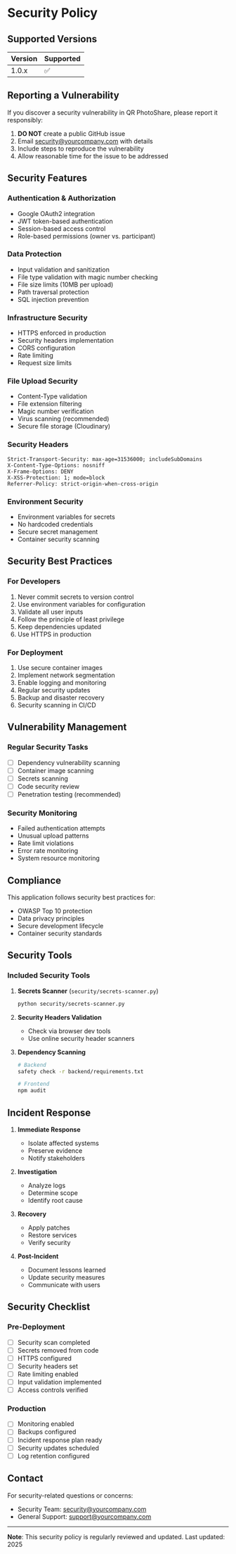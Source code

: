 # Security Policy

## Supported Versions

| Version | Supported          |
| ------- | ------------------ |
| 1.0.x   | :white_check_mark: |

## Reporting a Vulnerability

If you discover a security vulnerability in QR PhotoShare, please report it responsibly:

1. **DO NOT** create a public GitHub issue
2. Email security@yourcompany.com with details
3. Include steps to reproduce the vulnerability
4. Allow reasonable time for the issue to be addressed

## Security Features

### Authentication & Authorization
- Google OAuth2 integration
- JWT token-based authentication
- Session-based access control
- Role-based permissions (owner vs. participant)

### Data Protection
- Input validation and sanitization
- File type validation with magic number checking
- File size limits (10MB per upload)
- Path traversal protection
- SQL injection prevention

### Infrastructure Security
- HTTPS enforced in production
- Security headers implementation
- CORS configuration
- Rate limiting
- Request size limits

### File Upload Security
- Content-Type validation
- File extension filtering
- Magic number verification
- Virus scanning (recommended)
- Secure file storage (Cloudinary)

### Security Headers
```
Strict-Transport-Security: max-age=31536000; includeSubDomains
X-Content-Type-Options: nosniff
X-Frame-Options: DENY
X-XSS-Protection: 1; mode=block
Referrer-Policy: strict-origin-when-cross-origin
```

### Environment Security
- Environment variables for secrets
- No hardcoded credentials
- Secure secret management
- Container security scanning

## Security Best Practices

### For Developers
1. Never commit secrets to version control
2. Use environment variables for configuration
3. Validate all user inputs
4. Follow the principle of least privilege
5. Keep dependencies updated
6. Use HTTPS in production

### For Deployment
1. Use secure container images
2. Implement network segmentation
3. Enable logging and monitoring
4. Regular security updates
5. Backup and disaster recovery
6. Security scanning in CI/CD

## Vulnerability Management

### Regular Security Tasks
- [ ] Dependency vulnerability scanning
- [ ] Container image scanning
- [ ] Secrets scanning
- [ ] Code security review
- [ ] Penetration testing (recommended)

### Security Monitoring
- Failed authentication attempts
- Unusual upload patterns
- Rate limit violations
- Error rate monitoring
- System resource monitoring

## Compliance

This application follows security best practices for:
- OWASP Top 10 protection
- Data privacy principles
- Secure development lifecycle
- Container security standards

## Security Tools

### Included Security Tools
1. **Secrets Scanner** (`security/secrets-scanner.py`)
   ```bash
   python security/secrets-scanner.py
   ```

2. **Security Headers Validation**
   - Check via browser dev tools
   - Use online security header scanners

3. **Dependency Scanning**
   ```bash
   # Backend
   safety check -r backend/requirements.txt
   
   # Frontend
   npm audit
   ```

## Incident Response

1. **Immediate Response**
   - Isolate affected systems
   - Preserve evidence
   - Notify stakeholders

2. **Investigation**
   - Analyze logs
   - Determine scope
   - Identify root cause

3. **Recovery**
   - Apply patches
   - Restore services
   - Verify security

4. **Post-Incident**
   - Document lessons learned
   - Update security measures
   - Communicate with users

## Security Checklist

### Pre-Deployment
- [ ] Security scan completed
- [ ] Secrets removed from code
- [ ] HTTPS configured
- [ ] Security headers set
- [ ] Rate limiting enabled
- [ ] Input validation implemented
- [ ] Access controls verified

### Production
- [ ] Monitoring enabled
- [ ] Backups configured
- [ ] Incident response plan ready
- [ ] Security updates scheduled
- [ ] Log retention configured

## Contact

For security-related questions or concerns:
- Security Team: security@yourcompany.com
- General Support: support@yourcompany.com

---

**Note**: This security policy is regularly reviewed and updated. Last updated: 2025